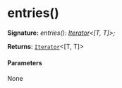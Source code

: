 # entries()





**Signature:** _entries(): [Iterator](../../es6-collections/interface/iterator.md)<[T, T]>;_

**Returns**: [`Iterator`](../../es6-collections/interface/iterator.md)<[T, T]>





#### Parameters
None


